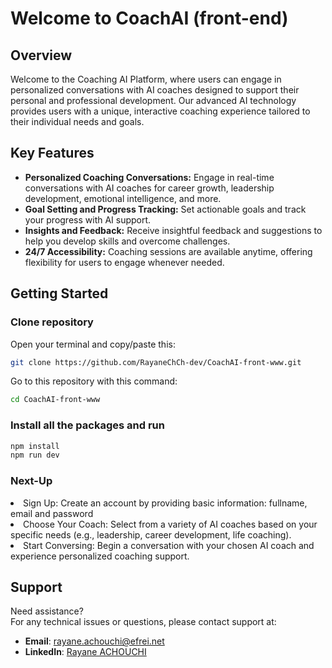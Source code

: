 # Welcome to CoachAI (front-end)

## Overview

Welcome to the Coaching AI Platform, where users can engage in personalized conversations with AI coaches designed to support their personal and professional development. Our advanced AI technology provides users with a unique, interactive coaching experience tailored to their individual needs and goals.

## Key Features
<ul>
<li><strong>Personalized Coaching Conversations:</strong> Engage in real-time conversations with AI coaches for career growth, leadership development, emotional intelligence, and more.</li>
<li><strong>Goal Setting and Progress Tracking:</strong> Set actionable goals and track your progress with AI support.</li>
<li><strong>Insights and Feedback:</strong> Receive insightful feedback and suggestions to help you develop skills and overcome challenges.</li>
<li><strong>24/7 Accessibility:</strong> Coaching sessions are available anytime, offering flexibility for users to engage whenever needed.</li>
</ul>

## Getting Started

### Clone repository
Open your terminal and copy/paste this:

```bash
git clone https://github.com/RayaneChCh-dev/CoachAI-front-www.git
```

Go to this repository with this command:

```bash
cd CoachAI-front-www
```

### Install all the packages and run

```bash
npm install
npm run dev
```

### Next-Up

<li>Sign Up: Create an account by providing basic information: fullname, email and password</li>
<li>Choose Your Coach: Select from a variety of AI coaches based on your specific needs (e.g., leadership, career development, life coaching).</li>
<li>Start Conversing: Begin a conversation with your chosen AI coach and experience personalized coaching support.</li>

## Support

Need assistance?  
For any technical issues or questions, please contact support at:  
- **Email**: [rayane.achouchi@efrei.net](mailto:rayane.achouchi@efrei.net)  
- **LinkedIn**: [Rayane ACHOUCHI](https://www.linkedin.com/in/rayane-achouchi-00bba9240/)  
